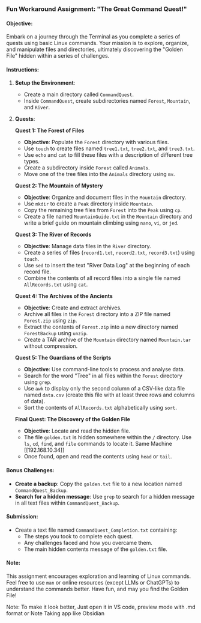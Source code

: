 ### Fun Workaround Assignment: "The Great Command Quest!"

#### Objective:

Embark on a journey through the Terminal as you complete a series of quests using basic Linux commands. Your mission is to explore, organize, and manipulate files and directories, ultimately discovering the "Golden File" hidden within a series of challenges.

#### Instructions:

1. **Setup the Environment**:
    
    - Create a main directory called `CommandQuest`.
    - Inside `CommandQuest`, create subdirectories named `Forest`, `Mountain`, and `River`.
2. **Quests**:
    
    **Quest 1: The Forest of Files**
    
    - **Objective**: Populate the `Forest` directory with various files.
    - Use `touch` to create files named `tree1.txt`, `tree2.txt`, and `tree3.txt`.
    - Use `echo` and `cat` to fill these files with a description of different tree types.
    - Create a subdirectory inside `Forest` called `Animals`.
    - Move one of the tree files into the `Animals` directory using `mv`.
    
    **Quest 2: The Mountain of Mystery**
    
    - **Objective**: Organize and document files in the `Mountain` directory.
    - Use `mkdir` to create a `Peak` directory inside `Mountain`.
    - Copy the remaining tree files from `Forest` into the `Peak` using `cp`.
    - Create a file named `MountainGuide.txt` in the `Mountain` directory and write a brief guide on mountain climbing using `nano`, `vi`, or `jed`.
    
    **Quest 3: The River of Records**
    
    - **Objective**: Manage data files in the `River` directory.
    - Create a series of files (`record1.txt`, `record2.txt`, `record3.txt`) using `touch`.
    - Use `sed` to insert the text "River Data Log" at the beginning of each record file.
    - Combine the contents of all record files into a single file named `AllRecords.txt` using `cat`.
    
    **Quest 4: The Archives of the Ancients**
    
    - **Objective**: Create and extract archives.
    - Archive all files in the `Forest` directory into a ZIP file named `Forest.zip` using `zip`.
    - Extract the contents of `Forest.zip` into a new directory named `ForestBackup` using `unzip`.
    - Create a TAR archive of the `Mountain` directory named `Mountain.tar` without compression.
    
    **Quest 5: The Guardians of the Scripts**
    
    - **Objective**: Use command-line tools to process and analyse data.
    - Search for the word "Tree" in all files within the `Forest` directory using `grep`.
    - Use `awk` to display only the second column of a CSV-like data file named `data.csv` (create this file with at least three rows and columns of data).
    - Sort the contents of `AllRecords.txt` alphabetically using `sort`.
    
    **Final Quest: The Discovery of the Golden File**
    
    - **Objective**: Locate and read the hidden file.
    - The file `golden.txt` is hidden somewhere within the `/` directory. Use `ls`, `cd`, `find`, and `file` commands to locate it. Same Machine [[192.168.10.34]]
    - Once found, open and read the contents using `head` or `tail`.

#### Bonus Challenges:

- **Create a backup**: Copy the `golden.txt` file to a new location named `CommandQuest_Backup`.
- **Search for a hidden message**: Use `grep` to search for a hidden message in all text files within `CommandQuest_Backup`.

#### Submission:

- Create a text file named `CommandQuest_Completion.txt` containing:
    - The steps you took to complete each quest.
    - Any challenges faced and how you overcame them.
    - The main hidden contents message of the `golden.txt` file.

#### Note:
This assignment encourages exploration and learning of Linux commands. Feel free to use `man` or online resources (except LLMs or ChatGPTs) to understand the commands better. Have fun, and may you find the Golden File!

Note: To make it look better, Just open it in VS code, preview mode with .md format or Note Taking app like Obsidian